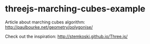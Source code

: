 # threejs-marching-cubes-example

Article about marching cubes algorithm: http://paulbourke.net/geometry/polygonise/

Check out the inspiration: http://stemkoski.github.io/Three.js/
